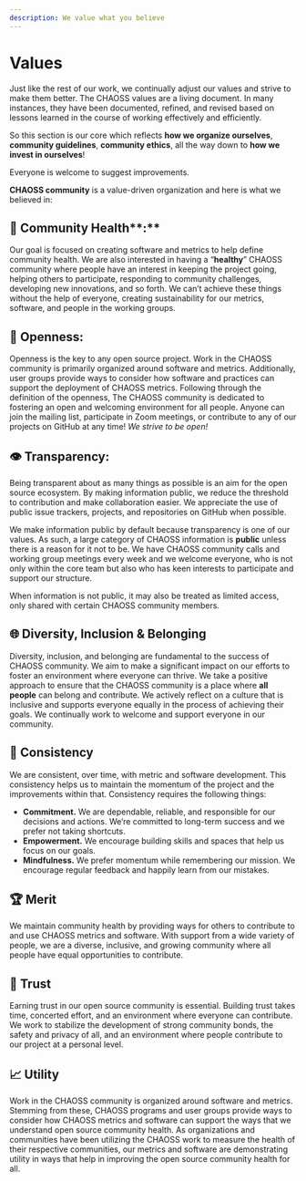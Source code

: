 ```yaml
---
description: We value what you believe
---
```


# Values

Just like the rest of our work, we continually adjust our values and strive to make them better. The CHAOSS values are a living document. In many instances, they have been documented, refined, and revised based on lessons learned in the course of working effectively and efficiently.

So this section is our core which reflects **how we organize ourselves**, **community guidelines**, **community ethics**, all the way down to **how we invest in ourselves**!

Everyone is welcome to suggest improvements.

**CHAOSS community** is a value-driven organization and here is what we believed in:

## 🌱 Community Health**:**

Our goal is focused on creating software and metrics to help define community health. We are also interested in having a “**healthy**” CHAOSS community where people have an interest in keeping the project going, helping others to participate, responding to community challenges, developing new innovations, and so forth. We can’t achieve these things without the help of everyone, creating sustainability for our metrics, software, and people in the working groups.

## 👐 **Openness:**

Openness is the key to any open source project. Work in the CHAOSS community is primarily organized around software and metrics. Additionally, user groups provide ways to consider how software and practices can support the deployment of CHAOSS metrics. Following through the definition of the openness, The CHAOSS community is dedicated to fostering an open and welcoming environment for all people. Anyone can join the mailing list, participate in Zoom meetings, or contribute to any of our projects on GitHub at any time! _We strive to be open!_

## 👁 **Transparency:**

Being transparent about as many things as possible is an aim for the open source ecosystem. By making information public, we reduce the threshold to contribution and make collaboration easier. We appreciate the use of public issue trackers, projects, and repositories on GitHub when possible.

We make information public by default because transparency is one of our values. As such, a large category of CHAOSS information is **public** unless there is a reason for it not to be. We have CHAOSS community calls and working group meetings every week and we welcome everyone, who is not only within the core team but also who has keen interests to participate and support our structure.

When information is not public, it may also be treated as limited access, only shared with certain CHAOSS community members.

## 🌐 Diversity, Inclusion & Belonging

Diversity, inclusion, and belonging are fundamental to the success of CHAOSS community. We aim to make a significant impact on our efforts to foster an environment where everyone can thrive. We take a positive approach to ensure that the CHAOSS community is a place where **all people** can belong and contribute. We actively reflect on a culture that is inclusive and supports everyone equally in the process of achieving their goals. We continually work to welcome and support everyone in our community.

## 🏁 Consistency

We are consistent, over time, with metric and software development. This consistency helps us to maintain the momentum of the project and the improvements within that. Consistency requires the following things:

* **Commitment.** We are dependable, reliable, and responsible for our decisions and actions. We’re committed to long-term success and we prefer not taking shortcuts.
* **Empowerment.** We encourage building skills and spaces that help us focus on our goals.
* **Mindfulness.** We prefer momentum while remembering our mission. We encourage regular feedback and happily learn from our mistakes.

## 🏆 Merit

We maintain community health by providing ways for others to contribute to and use CHAOSS metrics and software. With support from a wide variety of people, we are a diverse, inclusive, and growing community where all people have equal opportunities to contribute.

## 🤗 Trust

Earning trust in our open source community is essential. Building trust takes time, concerted effort, and an environment where everyone can contribute. We work to stabilize the development of strong community bonds, the safety and privacy of all, and an environment where people contribute to our project at a personal level.

## 📈 Utility

Work in the CHAOSS community is organized around software and metrics. Stemming from these, CHAOSS programs and user groups provide ways to consider how CHAOSS metrics and software can support the ways that we understand open source community health. As organizations and communities have been utilizing the CHAOSS work to measure the health of their respective communities,  our metrics and software are demonstrating utility in ways that help in improving the open source community health for all.



